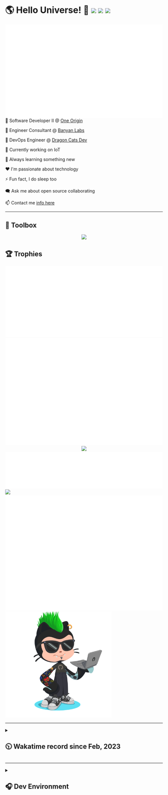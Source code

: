 <h1>🌎 Hello Universe! 👋
<img src='https://wakatime.com/badge/user/a61fe4dd-5464-48ee-825a-134d74f90884.svg?style=flat-square'>
<img src='https://api.visitorbadge.io/api/visitors?path=https%3A%2F%2Fgithub.com%2Fjmclain-origin&countColor=&style=flat-square' height='22'>
<img src='https://img.shields.io/github/followers/jmclain-origin?label=Followers&style=flat-square' height='22'>
</h1>

<img align='right' src='./assets/metrics.base.svg'>

💼 Software Developer II @ [One Origin](https://oneorigin.us/)

💼 Engineer Consultant @ [Banyan Labs](https://banyanlabs.io/)

💼 DevOps Engineer @ [Dragon Cats Dev](https://DragonCats.dev/ "visit")

🔭 Currently working on IoT

🌱 Always learning something new

❤️ I'm passionate about technology

⚡ Fun fact, I do sleep too

🗨️ Ask me about open source collaborating

📫 Contact me [info here](https://www.joshmclain.com/#contact)

---

## 🧰 Toolbox

<p align="center">
  <a href="https://skillicons.dev">
    <img src="https://skillicons.dev/icons?i=md,html,css,js,regex,sass,tailwind,ts,react,styledcomponents,redux,next,gatsby,remix,vue,nuxt,nodejs,express,mongodb,jest,webpack,vite,rollup,docker,nginx,aws,heroku,vercel,netlify,linux,bash,powershell,vim,git,githubactions,github,gitlab,vscode,idea,maven,gradle,java,spring&theme=dark" />
  </a>
</p>

## 🏆 Trophies

<div align='center'>
<img src='./assets/metrics.plugin.achievements.compact.svg'>
<img src='./assets/metrics.plugin.habits.charts.svg'>
<img src='https://github-profile-trophy.vercel.app/?username=jmclain-origin&theme=darkhub&no-frame=true&margin-w=10'>
</div>

<div align=''>
<img src='./assets/metrics.plugin.habits.facts.svg'>
<img src='https://streak-stats.demolab.com?user=jmclain-origin&theme=dark' width='340'>
<div>
</div>

<img src='./assets/metrics.plugin.wakatime.svg'>
<img src='./assets/octocat.png' width='340'>
<!-- <img src='./assets/metrics.plugin.code.svg'> -->
</div>

---

<details>
<summary>

## 🕥 Wakatime record since Feb, 2023

</summary>

<!--START_SECTION:waka-->

![Code Time](http://img.shields.io/badge/Code%20Time-320%20hrs%2027%20mins-blue)

![Profile Views](http://img.shields.io/badge/Profile%20Views-4-blue)

**🐱 My GitHub Data**

> 📦 130.4 kB Used in GitHub's Storage
>
> 🏆 542 Contributions in the Year 2023
>
> 🚫 Not Opted to Hire
>
> 📜 19 Public Repositories
>
> 🔑 25 Private Repositories

**I'm an Early 🐤**

```text
🌞 Morning                1317 commits        █████░░░░░░░░░░░░░░░░░░░░   21.68 % 
🌆 Daytime                2422 commits        ██████████░░░░░░░░░░░░░░░   39.86 % 
🌃 Evening                1609 commits        ███████░░░░░░░░░░░░░░░░░░   26.48 % 
🌙 Night                  728 commits         ███░░░░░░░░░░░░░░░░░░░░░░   11.98 % 
```

📅 **I'm Most Productive on Monday**

```text
Monday                   1253 commits        █████░░░░░░░░░░░░░░░░░░░░   20.62 % 
Tuesday                  988 commits         ████░░░░░░░░░░░░░░░░░░░░░   16.26 % 
Wednesday                1196 commits        █████░░░░░░░░░░░░░░░░░░░░   19.68 % 
Thursday                 524 commits         ██░░░░░░░░░░░░░░░░░░░░░░░   08.62 % 
Friday                   846 commits         ███░░░░░░░░░░░░░░░░░░░░░░   13.92 % 
Saturday                 703 commits         ███░░░░░░░░░░░░░░░░░░░░░░   11.57 % 
Sunday                   566 commits         ██░░░░░░░░░░░░░░░░░░░░░░░   09.32 % 
```

📊 **This Week I Spent My Time On**

```text
🕑︎ Time Zone: America/Phoenix

💬 Programming Languages: 
TypeScript               11 hrs 20 mins      █████████░░░░░░░░░░░░░░░░   34.35 % 
CSS                      7 hrs 14 mins       █████░░░░░░░░░░░░░░░░░░░░   21.93 % 
Vue.js                   5 hrs 25 mins       ████░░░░░░░░░░░░░░░░░░░░░   16.40 % 
HTML                     4 hrs 43 mins       ████░░░░░░░░░░░░░░░░░░░░░   14.30 % 
Markdown                 1 hr 26 mins        █░░░░░░░░░░░░░░░░░░░░░░░░   04.36 % 

🔥 Editors: 
IntelliJ                 23 hrs 2 mins       █████████████████░░░░░░░░   69.75 % 
VS Code                  9 hrs 59 mins       ████████░░░░░░░░░░░░░░░░░   30.25 % 

💻 Operating System: 
Mac                      31 hrs 41 mins      ████████████████████████░   95.92 % 
Windows                  1 hr                █░░░░░░░░░░░░░░░░░░░░░░░░   03.06 % 
Linux                    20 mins             ░░░░░░░░░░░░░░░░░░░░░░░░░   01.03 % 
```

**I Mostly Code in JavaScript**

```text
JavaScript               26 repos            ████████████░░░░░░░░░░░░░   50.00 % 
TypeScript               14 repos            ███████░░░░░░░░░░░░░░░░░░   26.92 % 
HTML                     5 repos             ██░░░░░░░░░░░░░░░░░░░░░░░   09.62 % 
Vue                      2 repos             █░░░░░░░░░░░░░░░░░░░░░░░░   03.85 % 
Java                     1 repo              ░░░░░░░░░░░░░░░░░░░░░░░░░   01.92 % 
```

 Last Updated on 10/05/2023 18:38:15 UTC

<!--END_SECTION:waka-->

</details>

---

<details>
<summary>

## 🎧 Dev Environment

</summary>

> ### _I'm not a player 🐱 I just code a lot..._

<div align='center'>
<img src='https://spotify-github-profile.vercel.app/api/view?uid=31knnovcfatt7mqmu6yaa5htulxi&cover_image=true&theme=default&show_offline=false&background_color=121212' width='420'>
<img src='https://spotify-recently-played-readme.vercel.app/api?user=31knnovcfatt7mqmu6yaa5htulxi&width=400&count=10'>
</div>
</details>

<!-- ## Memes

who doesn't love memes?

![obi one](./assets/unfilimar_obi.jpg) -->

<!-- <div align='center'>
<img src='https://www.data-card-for-spotify.com/api/card?user_id=31knnovcfatt7mqmu6yaa5htulxi&hide_playing=1&hide_recents=1&limit=10&custom_title=jmclain-origin%20Spotify%20Data'>
</div> -->
